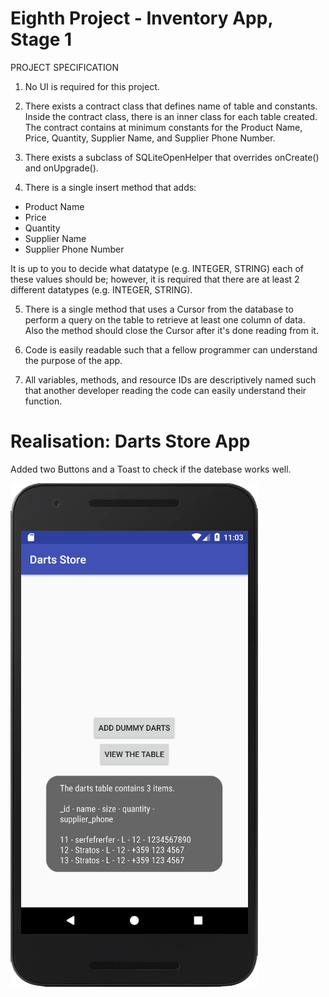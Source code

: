# Eighth Project - Inventory App, Stage 1

PROJECT SPECIFICATION
1. No UI is required for this project.

2. There exists a contract class that defines name of table and constants. Inside the contract class, there is an inner class for each table created. The contract contains at minimum constants for the Product Name, Price, Quantity, Supplier Name, and Supplier Phone Number.

3. There exists a subclass of SQLiteOpenHelper that overrides onCreate() and onUpgrade().

4. There is a single insert method that adds:
- Product Name
- Price
- Quantity
- Supplier Name
- Supplier Phone Number
  
It is up to you to decide what datatype (e.g. INTEGER, STRING) each of these values should be; however, it is required that there are at least 2 different datatypes (e.g. INTEGER, STRING).

5. There is a single method that uses a Cursor from the database to perform a query on the table to retrieve at least one column of data. Also the method should close the Cursor after it's done reading from it.

6. Code is easily readable such that a fellow programmer can understand the purpose of the app.

7. All variables, methods, and resource IDs are descriptively named such that another developer reading the code can easily understand their function.



# Realisation: Darts Store App
Added two Buttons and a Toast to check if the datebase works well.

![GitHub Logo](Screenshots/screen1.png) 

